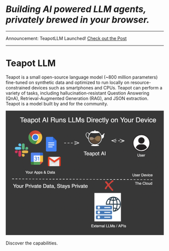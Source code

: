 # *Building AI powered LLM agents, privately brewed in your browser.*


---

Announcement: TeapotLLM Launched!
[Check out the Post](https://huggingface.co/teapotai/teapotllm#evaluation)

---


# Teapot LLM
Teapot is a small open-source language model (~800 million parameters) fine-tuned on synthetic data and optimized to run locally on resource-constrained devices such as smartphones and CPUs. Teapot can perform a variety of tasks, including hallucination-resistant Question Answering (QnA), Retrieval-Augmented Generation (RAG), and JSON extraction. Teapot is a model built by and for the community.

![./assets/teapot_diagram.png](./assets/teapot_diagram.png)




Discover the capabilities.

